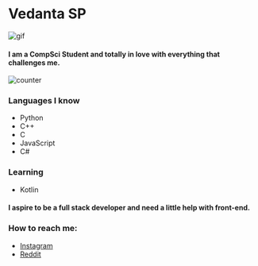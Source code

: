 # Vedanta SP

![gif](https://media3.giphy.com/media/SpoZWVAYlMCMGcLfqU/200w.webp?cid=ecf05e478olqkw6c9dxiy0u517iaew0ta82zrbol8ij3fzd4&rid=200w.webp)

#### I am a CompSci Student and totally in love with everything that challenges me.
![counter](https://komarev.com/ghpvc/?username=unworld11)

### Languages I know
* Python
* C++
* C
* JavaScript
* C#


### Learning 
* Kotlin

#### I aspire to be a full stack developer and need a little help with front-end.

### How to reach me:
* [Instagram](https://www.instagram.com/_vedanta11/)
* [Reddit](https://www.reddit.com/user/Vedanta11)


